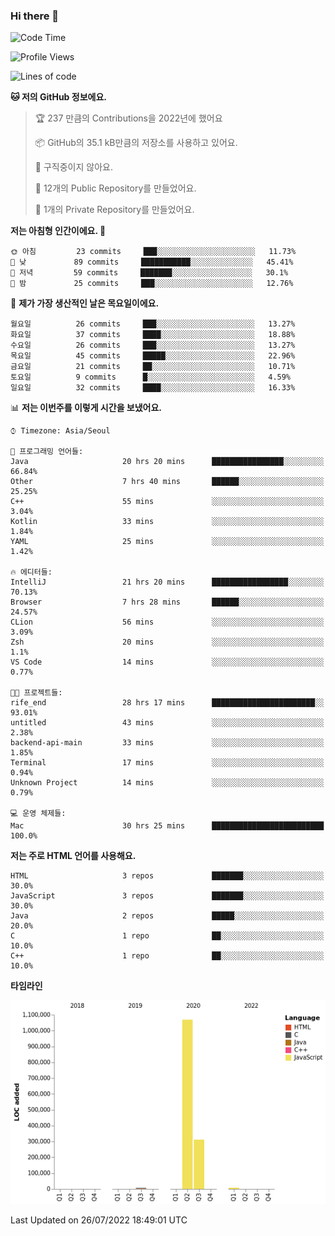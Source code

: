 ### Hi there 👋

<!--
**otm0937/otm0937** is a ✨ _special_ ✨ repository because its `README.md` (this file) appears on your GitHub profile.

Here are some ideas to get you started:

- 🔭 I’m currently working on ...
- 🌱 I’m currently learning ...
- 👯 I’m looking to collaborate on ...
- 🤔 I’m looking for help with ...
- 💬 Ask me about ...
- 📫 How to reach me: ...
- 😄 Pronouns: ...
- ⚡ Fun fact: ...
-->

  <!--START_SECTION:waka-->
![Code Time](http://img.shields.io/badge/Code%20Time-0%20secs-blue)

![Profile Views](http://img.shields.io/badge/Profile%20Views-1-blue)

![Lines of code](https://img.shields.io/badge/%EC%A0%80%EB%8A%94%20%EC%97%AC%ED%83%9C%EA%B9%8C%EC%A7%80%20-1%20Million%20%EC%A4%84%EC%9D%98%20%EC%BD%94%EB%93%9C%EB%A5%BC%20%EC%9E%91%EC%84%B1%ED%96%88%EC%96%B4%EC%9A%94.-blue)

**🐱 저의 GitHub 정보에요.** 

> 🏆 237 만큼의 Contributions을 2022년에 했어요
 > 
> 📦 GitHub의 35.1 kB만큼의 저장소를 사용하고 있어요. 
 > 
> 🚫 구직중이지 않아요.
 > 
> 📜 12개의 Public Repository를 만들었어요. 
 > 
> 🔑 1개의 Private Repository를 만들었어요. 
 > 
**저는 아침형 인간이에요. 🐤** 

```text
🌞 아침         23 commits     ███░░░░░░░░░░░░░░░░░░░░░░   11.73% 
🌆 낮　         89 commits     ███████████░░░░░░░░░░░░░░   45.41% 
🌃 저녁         59 commits     ███████░░░░░░░░░░░░░░░░░░   30.1% 
🌙 밤　         25 commits     ███░░░░░░░░░░░░░░░░░░░░░░   12.76%

```
📅 **제가 가장 생산적인 날은 목요일이에요.** 

```text
월요일          26 commits     ███░░░░░░░░░░░░░░░░░░░░░░   13.27% 
화요일          37 commits     ████░░░░░░░░░░░░░░░░░░░░░   18.88% 
수요일          26 commits     ███░░░░░░░░░░░░░░░░░░░░░░   13.27% 
목요일          45 commits     █████░░░░░░░░░░░░░░░░░░░░   22.96% 
금요일          21 commits     ██░░░░░░░░░░░░░░░░░░░░░░░   10.71% 
토요일          9 commits      █░░░░░░░░░░░░░░░░░░░░░░░░   4.59% 
일요일          32 commits     ████░░░░░░░░░░░░░░░░░░░░░   16.33%

```


📊 **저는 이번주를 이렇게 시간을 보냈어요.** 

```text
⌚︎ Timezone: Asia/Seoul

💬 프로그래밍 언어들: 
Java                     20 hrs 20 mins      ████████████████░░░░░░░░░   66.84% 
Other                    7 hrs 40 mins       ██████░░░░░░░░░░░░░░░░░░░   25.25% 
C++                      55 mins             ░░░░░░░░░░░░░░░░░░░░░░░░░   3.04% 
Kotlin                   33 mins             ░░░░░░░░░░░░░░░░░░░░░░░░░   1.84% 
YAML                     25 mins             ░░░░░░░░░░░░░░░░░░░░░░░░░   1.42%

🔥 에디터들: 
IntelliJ                 21 hrs 20 mins      █████████████████░░░░░░░░   70.13% 
Browser                  7 hrs 28 mins       ██████░░░░░░░░░░░░░░░░░░░   24.57% 
CLion                    56 mins             ░░░░░░░░░░░░░░░░░░░░░░░░░   3.09% 
Zsh                      20 mins             ░░░░░░░░░░░░░░░░░░░░░░░░░   1.1% 
VS Code                  14 mins             ░░░░░░░░░░░░░░░░░░░░░░░░░   0.77%

🐱‍💻 프로젝트들: 
rife_end                 28 hrs 17 mins      ███████████████████████░░   93.01% 
untitled                 43 mins             ░░░░░░░░░░░░░░░░░░░░░░░░░   2.38% 
backend-api-main         33 mins             ░░░░░░░░░░░░░░░░░░░░░░░░░   1.85% 
Terminal                 17 mins             ░░░░░░░░░░░░░░░░░░░░░░░░░   0.94% 
Unknown Project          14 mins             ░░░░░░░░░░░░░░░░░░░░░░░░░   0.79%

💻 운영 체제들: 
Mac                      30 hrs 25 mins      █████████████████████████   100.0%

```

**저는 주로 HTML 언어를 사용해요.** 

```text
HTML                     3 repos             ███████░░░░░░░░░░░░░░░░░░   30.0% 
JavaScript               3 repos             ███████░░░░░░░░░░░░░░░░░░   30.0% 
Java                     2 repos             █████░░░░░░░░░░░░░░░░░░░░   20.0% 
C                        1 repo              ██░░░░░░░░░░░░░░░░░░░░░░░   10.0% 
C++                      1 repo              ██░░░░░░░░░░░░░░░░░░░░░░░   10.0%

```


**타임라인**

![Chart not found](https://raw.githubusercontent.com/otm0937/otm0937/main/charts/bar_graph.png) 


 Last Updated on 26/07/2022 18:49:01 UTC
<!--END_SECTION:waka-->
